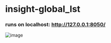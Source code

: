 # insight-global_lst

### runs on localhost: http://127.0.0.1:8050/

![image](https://github.com/user-attachments/assets/0041f35b-083f-4e70-a4f2-d10b595701f8)
